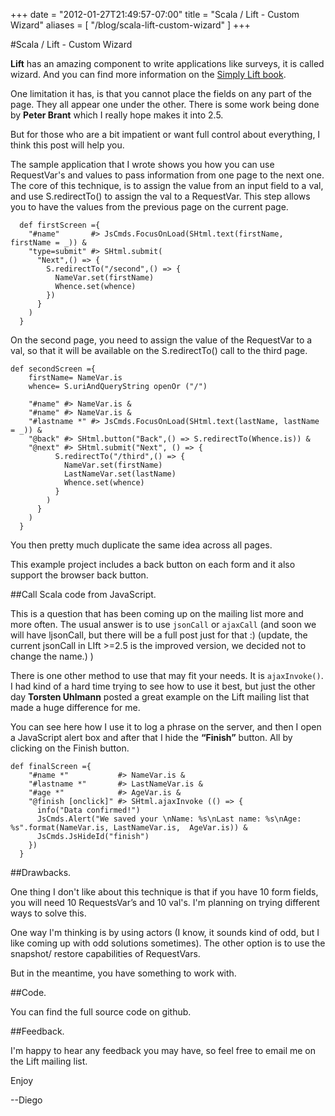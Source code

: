 +++
date = "2012-01-27T21:49:57-07:00"
title = "Scala / Lift - Custom Wizard"
aliases = [
	"/blog/scala-lift-custom-wizard"
]
+++


[title=]: /
[category: Lift]: /
[date: 2012/01/27]: /
[tags: {lift, scala, wizard, statefulsnippet, snippet, ajaxinvoke, ajax, javascript}]: /



#Scala / Lift - Custom Wizard

**Lift** has an amazing component to write applications like surveys, it is called wizard. And you can find more information on the [Simply Lift book][1].

One limitation it has, is that you cannot place the fields on any part of the page. They all appear one under the other. There is some work being done by **Peter Brant** which I really hope makes it into 2.5.

But for those who are a bit impatient or want full control about everything, I think this post will help you.

The sample application that I wrote shows you how you can use RequestVar's and values to pass information from one page to the next one. The core of this technique, is to assign the value from an input field to a val, and use S.redirectTo() to assign the val to a RequestVar. This step allows you to have the values from the previous page on the current page.

```
  def firstScreen ={
    "#name"       #> JsCmds.FocusOnLoad(SHtml.text(firstName, firstName = _)) &
    "type=submit" #> SHtml.submit(
      "Next",() => {
        S.redirectTo("/second",() => {
          NameVar.set(firstName)
          Whence.set(whence)
        })
      }
    )
  }
```

On the second page, you need to assign the value of the RequestVar to a val, so that it will be available on the S.redirectTo() call to the third page.

```
def secondScreen ={
    firstName= NameVar.is
    whence= S.uriAndQueryString openOr ("/")

    "#name" #> NameVar.is &
    "#name" #> NameVar.is &
    "#lastname *" #> JsCmds.FocusOnLoad(SHtml.text(lastName, lastName = _)) &
    "@back" #> SHtml.button("Back",() => S.redirectTo(Whence.is)) &
    "@next" #> SHtml.submit("Next", () => {
          S.redirectTo("/third",() => {
            NameVar.set(firstName)
            LastNameVar.set(lastName)
            Whence.set(whence)
          }
        )
      }
    )
  }
```

You then pretty much duplicate the same idea across all pages.

This example project includes a back button on each form and it also support the browser back button.

##Call Scala code from JavaScript.

This is a question that has been coming up on the mailing list more and more often. The usual answer is to use `jsonCall` or `ajaxCall` (and soon we will have ljsonCall, but there will be a full post just for that :) (update, the current jsonCall in  LIft >=2.5 is the improved version, we decided not to change the name.) )

There is one other method to use that may fit your needs. It is `ajaxInvoke()`. I had kind of a hard time trying to see how to use it best, but just the other day **Torsten Uhlmann** posted a great example on the Lift mailing list that made a huge difference for me.

You can see here how I use it to log a phrase on the server, and then I open a JavaScript alert box and after that I hide the **“Finish”** button. All by clicking on the Finish button.

```
def finalScreen ={
    "#name *"           #> NameVar.is &
    "#lastname *"       #> LastNameVar.is &
    "#age *"            #> AgeVar.is &
    "@finish [onclick]" #> SHtml.ajaxInvoke (() => {
      info("Data confirmed!")
      JsCmds.Alert("We saved your \nName: %s\nLast name: %s\nAge: %s".format(NameVar.is, LastNameVar.is,  AgeVar.is)) &
      JsCmds.JsHideId("finish")
    })
  }
```

##Drawbacks.

One thing I don't like about this technique is that if you have 10 form fields, you will need 10 RequestsVar’s and 10 val's. I'm planning on trying different ways to solve this.

One way I'm thinking is by using actors (I know, it sounds kind of odd, but I like coming up with odd solutions sometimes). The other option is to use the snapshot/ restore capabilities of RequestVars.

But in the meantime, you have something to work with.

##Code.

You can find the full source code on github.

##Feedback.

I'm happy to hear any feedback you may have, so feel free to email me on the Lift mailing list.

Enjoy

  --Diego




  [1]: http://simply.liftweb.net/index-4.7.html
